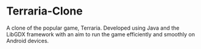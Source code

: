 # Terraria-Clone
A clone of the popular game, Terraria. Developed using Java and the LibGDX framework with an aim to run the game efficiently and smoothly on Android devices.
